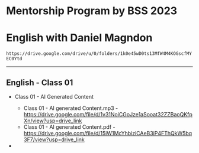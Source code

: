 # Mentorship Program by BSS 2023
# English with Daniel Magndon

```https://drive.google.com/drive/u/0/folders/1k0e45wD0ts13MfW4M4KOGscfMYEC0Ytd```

___

## English - Class 01

- Class 01 - AI Generated Content
  - Class 01 - AI generated Content.mp3 - https://drive.google.com/file/d/1v31NoiCGoJze1aSooat32ZZBaoQKfpXn/view?usp=drive_link
  - Class 01 - AI generated Content.pdf - https://drive.google.com/file/d/15iW1McYhbiziCAeB3iP4FThQkW5bq3F7/view?usp=drive_link

- 




